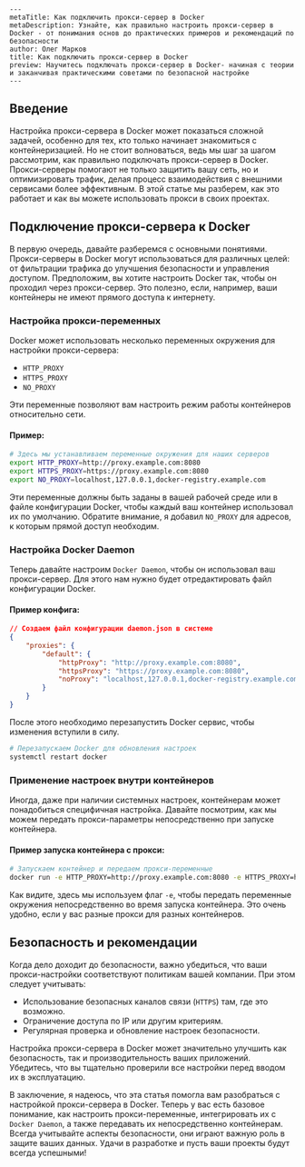 ```
---
metaTitle: Как подключить прокси-сервер в Docker
metaDescription: Узнайте, как правильно настроить прокси-сервер в Docker - от понимания основ до практических примеров и рекомендаций по безопасности
author: Олег Марков
title: Как подключить прокси-сервер в Docker
preview: Научитесь подключать прокси-сервер в Docker- начиная с теории и заканчивая практическими советами по безопасной настройке
---
```

## Введение

Настройка прокси-сервера в Docker может показаться сложной задачей, особенно для тех, кто только начинает знакомиться с контейнеризацией. Но не стоит волноваться, ведь мы шаг за шагом рассмотрим, как правильно подключать прокси-сервер в Docker. Прокси-серверы помогают не только защитить вашу сеть, но и оптимизировать трафик, делая процесс взаимодействия с внешними сервисами более эффективным. В этой статье мы разберем, как это работает и как вы можете использовать прокси в своих проектах.

## Подключение прокси-сервера к Docker

В первую очередь, давайте разберемся с основными понятиями. Прокси-серверы в Docker могут использоваться для различных целей: от фильтрации трафика до улучшения безопасности и управления доступом. Предположим, вы хотите настроить Docker так, чтобы он проходил через прокси-сервер. Это полезно, если, например, ваши контейнеры не имеют прямого доступа к интернету.

### Настройка прокси-переменных

Docker может использовать несколько переменных окружения для настройки прокси-сервера:

- `HTTP_PROXY`
- `HTTPS_PROXY`
- `NO_PROXY`

Эти переменные позволяют вам настроить режим работы контейнеров относительно сети.

#### Пример:

```bash
# Здесь мы устанавливаем переменные окружения для наших серверов
export HTTP_PROXY=http://proxy.example.com:8080
export HTTPS_PROXY=https://proxy.example.com:8080
export NO_PROXY=localhost,127.0.0.1,docker-registry.example.com
```

Эти переменные должны быть заданы в вашей рабочей среде или в файле конфигурации Docker, чтобы каждый ваш контейнер использовал их по умолчанию. Обратите внимание, я добавил `NO_PROXY` для адресов, к которым прямой доступ необходим.

### Настройка Docker Daemon

Теперь давайте настроим `Docker Daemon`, чтобы он использовал ваш прокси-сервер. Для этого нам нужно будет отредактировать файл конфигурации Docker.

#### Пример конфига:

```json
// Создаем файл конфигурации daemon.json в системе
{
    "proxies": {
        "default": {
            "httpProxy": "http://proxy.example.com:8080",
            "httpsProxy": "https://proxy.example.com:8080",
            "noProxy": "localhost,127.0.0.1,docker-registry.example.com"
        }
    }
}
```

После этого необходимо перезапустить Docker сервис, чтобы изменения вступили в силу. 

```bash
# Перезапускаем Docker для обновления настроек
systemctl restart docker
```

### Применение настроек внутри контейнеров

Иногда, даже при наличии системных настроек, контейнерам может понадобиться специфичная настройка. Давайте посмотрим, как мы можем передать прокси-параметры непосредственно при запуске контейнера.

#### Пример запуска контейнера с прокси:

```bash
# Запускаем контейнер и передаем прокси-переменные
docker run -e HTTP_PROXY=http://proxy.example.com:8080 -e HTTPS_PROXY=https://proxy.example.com:8080 my-docker-image
```

Как видите, здесь мы используем флаг `-e`, чтобы передать переменные окружения непосредственно во время запуска контейнера. Это очень удобно, если у вас разные прокси для разных контейнеров.

## Безопасность и рекомендации

Когда дело доходит до безопасности, важно убедиться, что ваши прокси-настройки соответствуют политикам вашей компании. При этом следует учитывать:

- Использование безопасных каналов связи (`HTTPS`) там, где это возможно.
- Ограничение доступа по IP или другим критериям.
- Регулярная проверка и обновление настроек безопасности.

Настройка прокси-сервера в Docker может значительно улучшить как безопасность, так и производительность ваших приложений. Убедитесь, что вы тщательно проверили все настройки перед вводом их в эксплуатацию.

В заключение, я надеюсь, что эта статья помогла вам разобраться с настройкой прокси-сервера в Docker. Теперь у вас есть базовое понимание, как настроить прокси-переменные, интегрировать их с `Docker Daemon`, а также передавать их непосредственно контейнерам. Всегда учитывайте аспекты безопасности, они играют важную роль в защите ваших данных. Удачи в разработке и пусть ваши проекты будут всегда успешными!